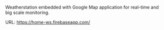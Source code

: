 Weatherstation embedded with Google Map application for real-time and big scale monitoring.

URL: https://home-ws.firebaseapp.com/
